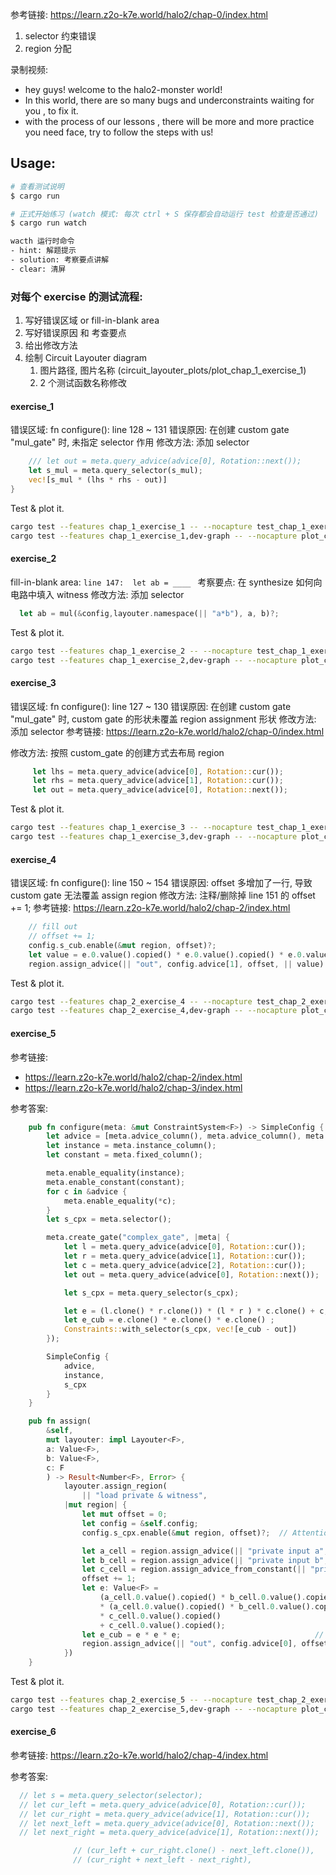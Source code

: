 参考链接: https://learn.z2o-k7e.world/halo2/chap-0/index.html
1. selector 约束错误
2. region 分配

录制视频:
 - hey guys! welcome to the halo2-monster world!
 - In this world, there are so many bugs and underconstraints waiting for you , to fix it.
 - with the process of our lessons , there will be more and more practice you need face, try to follow the steps with us!


## Usage:

```bash
# 查看测试说明
$ cargo run

# 正式开始练习 (watch 模式: 每次 ctrl + S 保存都会自动运行 test 检查是否通过)
$ cargo run watch
```

```bash
wacth 运行时命令
- hint: 解题提示
- solution: 考察要点讲解
- clear: 清屏
```


### 对每个 exercise 的测试流程:
1. 写好错误区域 or fill-in-blank area
2. 写好错误原因 和 考查要点
3. 给出修改方法
4. 绘制 Circuit Layouter diagram
   1. 图片路径, 图片名称 (circuit_layouter_plots/plot_chap_1_exercise_1)
   2. 2 个测试函数名称修改


#### exercise_1

错误区域: fn configure(): line 128 ~ 131
错误原因: 在创建 custom gate "mul_gate" 时, 未指定 selector 作用
修改方法: 添加 selector

```rust
    /// let out = meta.query_advice(advice[0], Rotation::next());
    let s_mul = meta.query_selector(s_mul);
    vec![s_mul * (lhs * rhs - out)]
}
```

Test & plot it.
```bash
cargo test --features chap_1_exercise_1 -- --nocapture test_chap_1_exercise_1
cargo test --features chap_1_exercise_1,dev-graph -- --nocapture plot_chap_1_exercise_1
```


#### exercise_2

fill-in-blank area: `line 147:  let ab = ____ `
考察要点: 在 synthesize 如何向电路中填入 witness
修改方法: 添加 selector


```rust
  let ab = mul(&config,layouter.namespace(|| "a*b"), a, b)?;
```

Test & plot it.
```bash
cargo test --features chap_1_exercise_2 -- --nocapture test_chap_1_exercise_2
cargo test --features chap_1_exercise_2,dev-graph -- --nocapture plot_chap_1_exercise_2
```


#### exercise_3

错误区域: fn configure(): line 127 ~ 130
错误原因: 在创建 custom gate "mul_gate" 时, custom gate 的形状未覆盖 region assignment 形状
修改方法: 添加 selector
参考链接: https://learn.z2o-k7e.world/halo2/chap-0/index.html

修改方法: 按照 custom_gate 的创建方式去布局 region

```rust
     let lhs = meta.query_advice(advice[0], Rotation::cur());
     let rhs = meta.query_advice(advice[1], Rotation::cur());
     let out = meta.query_advice(advice[0], Rotation::next());
```

Test & plot it.
```bash
cargo test --features chap_1_exercise_3 -- --nocapture test_chap_1_exercise_3
cargo test --features chap_1_exercise_3,dev-graph -- --nocapture plot_chap_1_exercise_3
```

#### exercise_4

错误区域: fn configure(): line 150 ~ 154
错误原因: offset 多增加了一行, 导致 custom gate 无法覆盖 assign region
修改方法: 注释/删除掉 line 151 的 offset += 1;
参考链接: https://learn.z2o-k7e.world/halo2/chap-2/index.html

```rust
    // fill out
    // offset += 1;
    config.s_cub.enable(&mut region, offset)?;
    let value = e.0.value().copied() * e.0.value().copied() * e.0.value().copied();
    region.assign_advice(|| "out", config.advice[1], offset, || value).map(Number)
```

Test & plot it.
```bash
cargo test --features chap_2_exercise_4 -- --nocapture test_chap_2_exercise_4
cargo test --features chap_2_exercise_4,dev-graph -- --nocapture plot_chap_2_exercise_4
```



#### exercise_5


参考链接: 
- https://learn.z2o-k7e.world/halo2/chap-2/index.html
- https://learn.z2o-k7e.world/halo2/chap-3/index.html

参考答案:
```rust
    pub fn configure(meta: &mut ConstraintSystem<F>) -> SimpleConfig {
        let advice = [meta.advice_column(), meta.advice_column(), meta.advice_column()];
        let instance = meta.instance_column();
        let constant = meta.fixed_column();

        meta.enable_equality(instance);
        meta.enable_constant(constant);
        for c in &advice {
            meta.enable_equality(*c);
        }
        let s_cpx = meta.selector();

        meta.create_gate("complex_gate", |meta| {
            let l = meta.query_advice(advice[0], Rotation::cur());
            let r = meta.query_advice(advice[1], Rotation::cur());
            let c = meta.query_advice(advice[2], Rotation::cur());
            let out = meta.query_advice(advice[0], Rotation::next());

            let s_cpx = meta.query_selector(s_cpx);

            let e = (l.clone() * r.clone()) * (l * r ) * c.clone() + c;
            let e_cub = e.clone() * e.clone() * e.clone() ;
            Constraints::with_selector(s_cpx, vec![e_cub - out])
        });

        SimpleConfig {
            advice,
            instance,
            s_cpx
        }
    }

    pub fn assign( 
        &self,
        mut layouter: impl Layouter<F>,
        a: Value<F>,
        b: Value<F>,
        c: F
        ) -> Result<Number<F>, Error> {
            layouter.assign_region(
                || "load private & witness", 
            |mut region| {
                let mut offset = 0;
                let config = &self.config;
                config.s_cpx.enable(&mut region, offset)?;  // Attention the positon of s_cpx to offset.

                let a_cell = region.assign_advice(|| "private input a",  self.config.advice[0], offset, || a).map(Number)?;
                let b_cell = region.assign_advice(|| "private input b",  self.config.advice[1], offset, || b).map(Number)?;
                let c_cell = region.assign_advice_from_constant(|| "private input c",  self.config.advice[2], offset, c).map(Number)?;
                offset += 1;
                let e: Value<F> = 
                    (a_cell.0.value().copied() * b_cell.0.value().copied())   // a * b    = ab
                    * (a_cell.0.value().copied() * b_cell.0.value().copied()) // ab * ab  = absq
                    * c_cell.0.value().copied()                               // absq * c = d
                    + c_cell.0.value().copied();                              // d + c    = e
                let e_cub = e * e * e;                              // e_cub    = e^3
                region.assign_advice(|| "out", config.advice[0], offset, || e_cub).map(Number)
            })
    }

```

Test & plot it.
```bash
cargo test --features chap_2_exercise_5 -- --nocapture test_chap_2_exercise_5
cargo test --features chap_2_exercise_5,dev-graph -- --nocapture plot_chap_2_exercise_5
```


#### exercise_6


参考链接: https://learn.z2o-k7e.world/halo2/chap-4/index.html

参考答案:

```rust
  // let s = meta.query_selector(selector);
  // let cur_left = meta.query_advice(advice[0], Rotation::cur());
  // let cur_right = meta.query_advice(advice[1], Rotation::cur());
  // let next_left = meta.query_advice(advice[0], Rotation::next());
  // let next_right = meta.query_advice(advice[1], Rotation::next());

              // (cur_left + cur_right.clone() - next_left.clone()),
              // (cur_right + next_left - next_right),
```